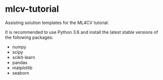 # mlcv-tutorial
Assisting solution templates for the ML4CV tutorial.

It is recommended to use Python 3.6 and install the latest stable 
versions of the following packages:

* numpy
* scipy
* scikit-learn
* pandas
* matplotlib
* seaborn